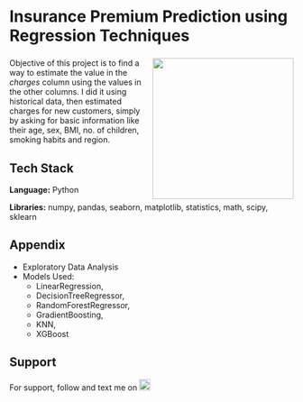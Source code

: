 # Insurance Premium Prediction using Regression Techniques

###

<img align="right" height="250" src="https://export-download.canva.com/j0g_k/DAFgolj0g_k/368/0-5199798022886267725.gif?X-Amz-Algorithm=AWS4-HMAC-SHA256&X-Amz-Credential=AKIAJHKNGJLC2J7OGJ6Q%2F20230602%2Fus-east-1%2Fs3%2Faws4_request&X-Amz-Date=20230602T200948Z&X-Amz-Expires=52257&X-Amz-Signature=164bb8d181899fc1d1e6706c82a9ad07d693946da761003554f3f8ab49068b75&X-Amz-SignedHeaders=host&response-content-disposition=attachment%3B%20filename%2A%3DUTF-8%27%27World%2520Cancer%2520Day.gif&response-expires=Sat%2C%2003%20Jun%202023%2010%3A40%3A45%20GMT"/>

###

Objective of this project is to find a way to estimate the value in the *charges* column using the values in the other columns. I did it using historical data, then estimated charges for new customers, simply by asking for basic information like their age, sex, BMI, no. of children, smoking habits and region.

## Tech Stack

**Language:** Python

**Libraries:** numpy, pandas, seaborn, matplotlib, statistics, math, scipy, sklearn

## Appendix

* Exploratory Data Analysis
* Models Used: 
    *  LinearRegression, 
    *  DecisionTreeRegressor, 
    *  RandomForestRegressor, 
    *  GradientBoosting, 
    *  KNN, 
    *  XGBoost

## Support

For support, follow and text me on </a>
    <a href="https://www.linkedin.com/in/tajamulk2/" target="_blank">
    <img src="https://img.shields.io/static/v1?message=LinkedIn&logo=linkedin&label=&color=0077B5&logoColor=white&labelColor=&style=plastic" height="20" alt="linkedin logo"  />
  </a>



